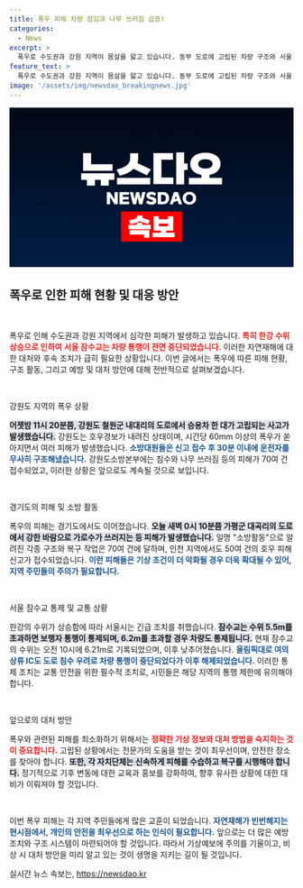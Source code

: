 ```yaml
---
title: 폭우 피해 차량 잠김과 나무 쓰러짐 급증!
categories:
  - News
excerpt: >
  폭우로 수도권과 강원 지역이 몸살을 앓고 있습니다. 동부 도로에 고립된 차량 구조와 서울 잠수교 통제 소식, 강풍에 쓰러진 나무들의 생생한 현장을 전합니다. 지금 바로 클릭해 폭우 피해의 진실을 확인하세요!
feature_text: >
  폭우로 수도권과 강원 지역이 몸살을 앓고 있습니다. 동부 도로에 고립된 차량 구조와 서울 잠수교 통제 소식, 강풍에 쓰러진 나무들의 생생한 현장을 전합니다. 지금 바로 클릭해 폭우 피해의 진실을 확인하세요!
image: '/assets/img/newsdao_breakingnews.jpg'
---
```


<p><img src="/assets/img/newsdao_breakingnews.jpg" alt="cryptoinkorea 속보" /></p>

<h2 data-ke-size="size26">폭우로 인한 피해 현황 및 대응 방안</h2>

<p data-ke-size="size16">&nbsp;</p>

<p>폭우로 인해 수도권과 강원 지역에서 심각한 피해가 발생하고 있습니다. <b><span style="color: #ee2323;">특히 한강 수위 상승으로 인하여 서울 잠수교는 차량 통행이 전면 중단되었습니다.</span></b> 이러한 자연재해에 대한 대처와 후속 조치가 급히 필요한 상황입니다. 이번 글에서는 폭우에 따른 피해 현황, 구조 활동, 그리고 예방 및 대처 방안에 대해 전반적으로 살펴보겠습니다.</p>

<p data-ke-size="size16">&nbsp;</p>

<p>강원도 지역의 폭우 상황</p>

<p><b><span style="background-color: #21538527;">어젯밤 11시 20분쯤, 강원도 철원군 내대리의 도로에서 승용차 한 대가 고립되는 사고가 발생했습니다.</span></b> 강원도는 호우경보가 내려진 상태이며, 시간당 60mm 이상의 폭우가 쏟아지면서 여러 피해가 발생했습니다. <b><span style="color: #1a5490;">소방대원들은 신고 접수 후 30분 이내에 운전자를 무사히 구조해냈습니다.</span></b> 강원도소방본부에는 침수와 나무 쓰러짐 등의 피해가 70여 건 접수되었고, 이러한 상황은 앞으로도 계속될 것으로 보입니다.</p>

<p data-ke-size="size16">&nbsp;</p>

<p>경기도의 피해 및 소방 활동</p>

<p>폭우의 피해는 경기도에서도 이어졌습니다. <b><span style="background-color: #21538527;">오늘 새벽 0시 10분쯤 가평군 대곡리의 도로에서 강한 바람으로 가로수가 쓰러지는 등 피해가 발생했습니다.</span></b> 일명 "소방활동"으로 알려진 각종 구조와 복구 작업은 70여 건에 달하며, 인천 지역에서도 50여 건의 호우 피해 신고가 접수되었습니다. <b><span style="color: #1a5490;">이런 피해들은 기상 조건이 더 악화될 경우 더욱 확대될 수 있어, 지역 주민들의 주의가 필요합니다.</span></b></p>

<p data-ke-size="size16">&nbsp;</p>

<p>서울 잠수교 통제 및 교통 상황</p>

<p>한강의 수위가 상승함에 따라 서울시는 긴급 조치를 취했습니다. <b><span style="background-color: #21538527;">잠수교는 수위 5.5m를 초과하면 보행자 통행이 통제되며, 6.2m를 초과할 경우 차량도 통제됩니다.</span></b> 현재 잠수교의 수위는 오전 10시에 6.21m로 기록되었으며, 이후 낮추어졌습니다. <b><span style="color: #1a5490;">올림픽대로 여의상류 IC도 도로 침수 우려로 차량 통행이 중단되었다가 이후 해제되었습니다.</span></b> 이러한 통제 조치는 교통 안전을 위한 필수적 조치로, 시민들은 해당 지역의 통행 제한에 유의해야 합니다.</p>

<p data-ke-size="size16">&nbsp;</p>

<p>앞으로의 대처 방안</p>

<p>폭우와 관련된 피해를 최소화하기 위해서는 <b><span style="color: #ee2323;">정확한 기상 정보와 대처 방법을 숙지하는 것이 중요합니다.</span></b> 고립된 상황에서는 전문가의 도움을 받는 것이 최우선이며, 안전한 장소를 찾아야 합니다. <b><span style="background-color: #21538527;">또한, 각 자치단체는 신속하게 피해를 수습하고 복구를 시행해야 합니다.</span></b> 정기적으로 기후 변동에 대한 교육과 홍보를 강화하여, 향후 유사한 상황에 대한 대비가 이뤄져야 할 것입니다.</p>

<p data-ke-size="size16">&nbsp;</p>

<p>이번 폭우 피해는 각 지역 주민들에게 많은 교훈이 되었습니다. <b><span style="color: #1a5490;">자연재해가 빈번해지는 현시점에서, 개인의 안전을 최우선으로 하는 인식이 필요합니다.</span></b> 앞으로는 더 많은 예방 조치와 구조 시스템이 마련되어야 할 것입니다. 따라서 기상예보에 주의를 기울이고, 비상 시 대처 방안을 미리 알고 있는 것이 생명을 지키는 길이 될 것입니다.</p>
실시간 뉴스 속보는, <a href="https://newsdao.kr" rel="dofollow">https://newsdao.kr</a>


